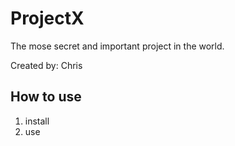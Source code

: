 # ProjectX

The mose secret and important project in the world.

Created by: Chris

## How to use

1. install
2. use
